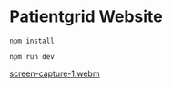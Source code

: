 # Patientgrid Website

`npm install`

`npm run dev`


[screen-capture-1.webm](https://user-images.githubusercontent.com/107561146/219127817-7bd42913-eafb-46a4-bb8a-52f6977974bd.webm)
